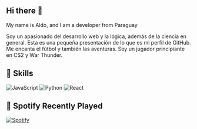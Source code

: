 ## Hi there 👋
 My name is Aldo, and I am a developer from Paraguay

Soy un apasionado del desarrollo web y la lógica, además de la ciencia en general. Esta es una pequeña presentación de lo que es mi perfil de GitHub.
Me encanta el fútbol y también las aventuras. Soy un jugador principiante en CS2 y War Thunder.

## 🔧 Skills
![JavaScript](https://img.shields.io/badge/-JavaScript-yellow?logo=javascript&logoColor=white)
![Python](https://img.shields.io/badge/-Python-blue?logo=python&logoColor=white)
![React](https://img.shields.io/badge/-React-61DAFB?logo=react&logoColor=black)

## 🎵 Spotify Recently Played
[![Spotify](https://novatorem-sacjo.vercel.app/api/spotify)](https://open.spotify.com/user/tuusuario)
